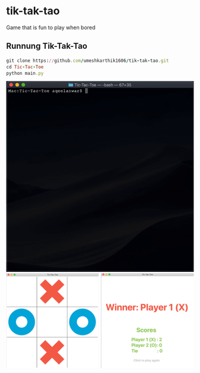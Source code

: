 # tik-tak-tao
Game that is fun to play when bored

## Runnung Tik-Tak-Tao
```ruby
git clone https://github.com/umeshkarthik1606/tik-tak-tao.git
cd Tic-Tac-Toe
python main.py
```


![image alt](https://github.com/umeshkarthik1606/tik-tak-tao/blob/main/preview.gif)
![image alt](https://github.com/umeshkarthik1606/tik-tak-tao/blob/main/screenshot.png)
